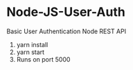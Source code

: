 # Node-JS-User-Auth

Basic User Authentication Node REST API

1) yarn install
2) yarn start
3) Runs on port 5000